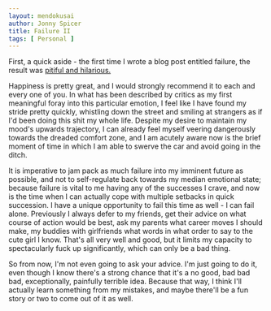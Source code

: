 ```yaml
---
layout: mendokusai
author: Jonny Spicer
title: Failure II
tags: [ Personal ]
---
```

First, a quick aside - the first time I wrote a blog post entitled failure, the result was [pitiful and hilarious.](/mendokusai/2018/03/31/failure)

Happiness is pretty great, and I would strongly recommend it to each and every one of you. In what has been described by critics as my first meaningful 
foray into this particular emotion, I feel like I have found my stride pretty quickly, whistling down the street and smiling at strangers as if I'd 
been doing this shit my whole life. Despite my desire to maintain my mood's upwards trajectory, I can already feel myself veering dangerously towards 
the dreaded comfort zone, and I am acutely aware now is the brief moment of time in which I am able to swerve the car and avoid going in the ditch.

It is imperative to jam pack as much failure into my imminent future as possible, and not to self-regulate back towards my median emotional state;
because failure is vital to me having any of the successes I crave, and now is the time when I can actually cope with multiple setbacks in quick succession. 
I have a unique opportunity to fail this time as well - I can fail alone. Previously I always defer to my friends, get their advice on what course of action 
would be best, ask my parents what career moves I should make, my buddies with girlfriends what words in what order to say to the cute girl I know. That's all 
very well and good, but it limits my capacity to spectacularly fuck up significantly, which can only be a bad thing. 

So from now, I'm not even going to ask your advice. I'm just going to do it, even though I know there's a strong chance that it's a no good, bad bad bad, exceptionally, 
painfully terrible idea. Because that way, I think I'll actually learn something from my mistakes, and maybe there'll be a fun story or two to come out of it as well.
